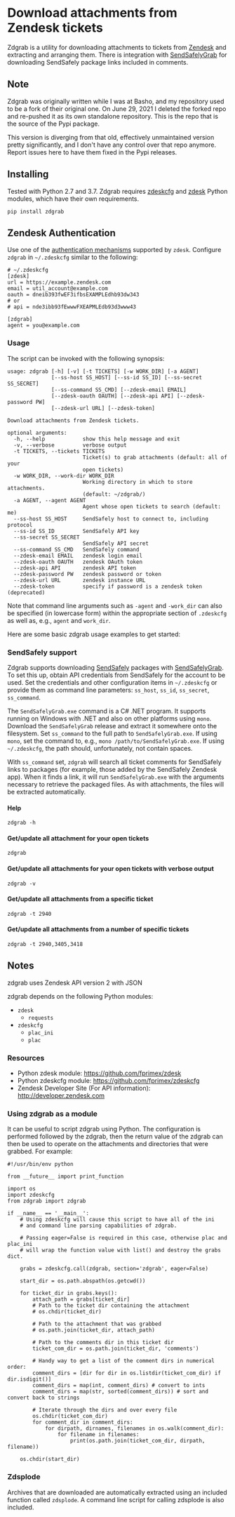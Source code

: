 # Download attachments from Zendesk tickets

Zdgrab is a utility for downloading attachments to tickets from
[Zendesk](http://www.zendesk.com) and extracting and arranging them. There is
integration with [SendSafelyGrab](https://github.com/fprimex/SendSafelyGrab)
for downloading SendSafely package links included in comments.

## Note

Zdgrab was originally written while I was at Basho, and my repository used to
be a fork of their original one. On June 29, 2021 I deleted the forked repo and
re-pushed it as its own standalone repository. This is the repo that is the
source of the Pypi package.

This version is diverging from that old, effectively unmaintained version
pretty significantly, and I don't have any control over that repo anymore.
Report issues here to have them fixed in the Pypi releases.

## Installing

Tested with Python 2.7 and 3.7. Zdgrab requires
[zdeskcfg](http://github.com/fprimex/zdeskcfg) and
[zdesk](http://github.com/fprimex/zdesk) Python modules, which have their own
requirements.

```
pip install zdgrab
```

## Zendesk Authentication

Use one of the [authentication
mechanisms](https://github.com/fprimex/zdesk#authentication) supported by
`zdesk`. Configure `zdgrab` in `~/.zdeskcfg` similar to the following:

    # ~/.zdeskcfg
    [zdesk]
    url = https://example.zendesk.com
    email = util_account@example.com
    oauth = dneib393fwEF3ifbsEXAMPLEdhb93dw343
    # or
    # api = nde3ibb93fEwwwFXEAPMLEdb93d3www43

    [zdgrab]
    agent = you@example.com

### Usage

The script can be invoked with the following synopsis:

    usage: zdgrab [-h] [-v] [-t TICKETS] [-w WORK_DIR] [-a AGENT]
                  [--ss-host SS_HOST] [--ss-id SS_ID] [--ss-secret SS_SECRET]
                  [--ss-command SS_CMD] [--zdesk-email EMAIL]
                  [--zdesk-oauth OAUTH] [--zdesk-api API] [--zdesk-password PW]
                  [--zdesk-url URL] [--zdesk-token]

    Download attachments from Zendesk tickets.

    optional arguments:
      -h, --help            show this help message and exit
      -v, --verbose         verbose output
      -t TICKETS, --tickets TICKETS
                            Ticket(s) to grab attachments (default: all of your
                            open tickets)
      -w WORK_DIR, --work-dir WORK_DIR
                            Working directory in which to store attachments.
                            (default: ~/zdgrab/)
      -a AGENT, --agent AGENT
                            Agent whose open tickets to search (default: me)
      --ss-host SS_HOST     SendSafely host to connect to, including protocol
      --ss-id SS_ID         SendSafely API key
      --ss-secret SS_SECRET
                            SendSafely API secret
      --ss-command SS_CMD   SendSafely command
      --zdesk-email EMAIL   zendesk login email
      --zdesk-oauth OAUTH   zendesk OAuth token
      --zdesk-api API       zendesk API token
      --zdesk-password PW   zendesk password or token
      --zdesk-url URL       zendesk instance URL
      --zdesk-token         specify if password is a zendesk token (deprecated)

Note that command line arguments such as `-agent` and `-work_dir` can also be
specified (in lowercase form) within the appropriate section of `.zdeskcfg` as
well as, e.g., `agent` and `work_dir`.

Here are some basic zdgrab usage examples to get started:

### SendSafely support

Zdgrab supports downloading [SendSafely](https://www.sendsafely.com/) packages
with [SendSafelyGrab](https://github.com/fprimex/SendSafelyGrab). To set this
up, obtain API credentials from SendSafely for the account to be used. Set the
credentials and other configuration items in `~/.zdeskcfg` or provide them as
command line parameters: `ss_host`, `ss_id`, `ss_secret`, `ss_command`.

The `SendSafelyGrab.exe` command is a C# .NET program. It supports running on
Windows with .NET and also on other platforms using `mono`. Download the
`SendSafelyGrab` release and extract it somewhere onto the filesystem. Set
`ss_command` to the full path to `SendSafelyGrab.exe`. If using `mono`, set the
command to, e.g., `mono /path/to/SendSafelyGrab.exe`. If using `~/.zdeskcfg`,
the path should, unfortunately, not contain spaces.

With `ss_command` set, `zdgrab` will search all ticket comments for SendSafely
links to packages (for example, those added by the SendSafely Zendesk app).
When it finds a link, it will run `SendSafelyGrab.exe` with the arguments
necessary to retrieve the packaged files. As with attachments, the files will
be extracted automatically.

#### Help

    zdgrab -h

#### Get/update all attachment for your open tickets

    zdgrab

#### Get/update all attachments for your open tickets with verbose output

    zdgrab -v

#### Get/update all attachments from a specific ticket

    zdgrab -t 2940

#### Get/update all attachments from a number of specific tickets

    zdgrab -t 2940,3405,3418

## Notes

zdgrab uses Zendesk API version 2 with JSON

zdgrab depends on the following Python modules:

* `zdesk`
  - `requests`
* `zdeskcfg`
  - `plac_ini`
  - `plac`

### Resources

* Python zdesk module: https://github.com/fprimex/zdesk
* Python zdeskcfg module: https://github.com/fprimex/zdeskcfg
* Zendesk Developer Site (For API information): http://developer.zendesk.com

### Using zdgrab as a module

It can be useful to script zdgrab using Python. The configuration is performed
followed by the zdgrab, then the return value of the zdgrab can then be used to
operate on the attachments and directories that were grabbed. For example:

```
#!/usr/bin/env python

from __future__ import print_function

import os
import zdeskcfg
from zdgrab import zdgrab

if __name__ == '__main__':
    # Using zdeskcfg will cause this script to have all of the ini
    # and command line parsing capabilities of zdgrab.

    # Passing eager=False is required in this case, otherwise plac and plac_ini
    # will wrap the function value with list() and destroy the grabs dict.

    grabs = zdeskcfg.call(zdgrab, section='zdgrab', eager=False)

    start_dir = os.path.abspath(os.getcwd())

    for ticket_dir in grabs.keys():
        attach_path = grabs[ticket_dir]
        # Path to the ticket dir containing the attachment
        # os.chdir(ticket_dir)

        # Path to the attachment that was grabbed
        # os.path.join(ticket_dir, attach_path)

        # Path to the comments dir in this ticket dir
        ticket_com_dir = os.path.join(ticket_dir, 'comments')

        # Handy way to get a list of the comment dirs in numerical order:
        comment_dirs = [dir for dir in os.listdir(ticket_com_dir) if dir.isdigit()]
        comment_dirs = map(int, comment_dirs) # convert to ints
        comment_dirs = map(str, sorted(comment_dirs)) # sort and convert back to strings

        # Iterate through the dirs and over every file
        os.chdir(ticket_com_dir)
        for comment_dir in comment_dirs:
            for dirpath, dirnames, filenames in os.walk(comment_dir):
                for filename in filenames:
                    print(os.path.join(ticket_com_dir, dirpath, filename))

    os.chdir(start_dir)
```

### Zdsplode

Archives that are downloaded are automatically extracted using an included
function called `zdsplode`. A command line script for calling zdsplode is also
included.

